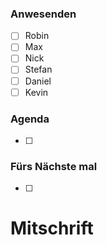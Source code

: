 ### Anwesenden
- [ ] Robin
- [ ] Max
- [ ] Nick
- [ ] Stefan
- [ ] Daniel
- [ ] Kevin

### Agenda
- [ ] 


### Fürs Nächste mal
- [ ] 

# Mitschrift

